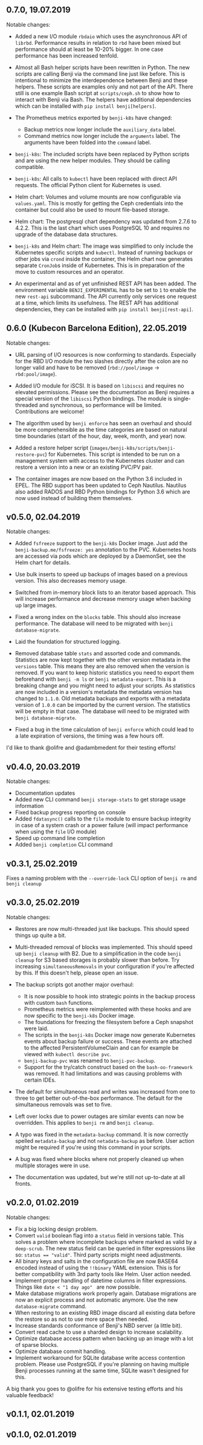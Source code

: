 ## 0.7.0, 19.07.2019

Notable changes:

* Added a new I/O module `rbdaio` which uses the asynchronous API of `librbd`.  Performance results in relation to `rbd`
  have been mixed but performance should at least be 10-20% bigger.  In one case performance has been increased tenfold.

* Almost all Bash helper scripts have been rewritten in Python. The new scripts are calling Benji via the command line
  just like before. This is intentional to minimize the interdependence between Benji and these helpers. These
  scripts are examples only and not part of the API. There still is one example Bash script at `scripts/ceph.sh` to show
  how to interact with Benji via Bash. The helpers have additional dependencies which can be installed with
  `pip install benji[helpers]`.

* The Prometheus metrics exported by `benji-k8s` have changed:

    * Backup metrics now longer include the `auxiliary_data` label.
    * Command metrics now longer include the `arguments` label. The
      arguments have been folded into the `command` label.

* `benji-k8s`: The included scripts have been replaced by Python scripts and are using the new helper modules. They 
  should be calling compatible.

* `benji-k8s`: All calls to `kubectl` have been replaced with direct API requests. The official Python client for
  Kubernetes is used.


* Helm chart: Volumes and volume mounts are now configurable via `values.yaml`. This is mostly for getting the Ceph
  credentials into the container but could also be used to mount file-based storage. 

* Helm chart: The postgresql chart dependency was updated from 2.7.6 to 4.2.2. This is the last chart which uses 
  PostgreSQL 10 and requires no upgrade of the database data structures.

* `benji-k8s` and Helm chart: The image was simplified to only include the Kubernetes specific scripts and `kubectl`. 
  Instead of running backups or other jobs via `crond` inside the container, the Helm chart now generates separate 
  `CronJob`s inside of Kubernetes.  This is in preparation of the move to custom resources and an operator.

* An experimental and as of yet unfinished REST API has been added.  The environment variable `BENJI_EXPERIMENTAL` 
  has to be set to `1` to enable the new `rest-api` subcommand.  The API currently only services one request at a time,
  which limits its usefulness. The REST API has additional dependencies, they can be installed with `pip install
  benji[rest-api]`.

## 0.6.0 (Kubecon Barcelona Edition), 22.05.2019

Notable changes:

* URL parsing of I/O resources is now conforming to standards. Especially for the RBD I/O module the two slashes
  directly after the colon are no longer valid and have to be removed (`rbd://pool/image` -> `rbd:pool/image`).

* Added I/O module for iSCSI. It is based on `libiscsi` and requires no elevated permissions. Please see the 
  documentation as Benji requires a special version of the `libiscsi` Python bindings. The module is single-threaded
  and synchronous, so performance will be limited. Contributions are welcome!
  
* The algorithm used by `benji enforce` has seen an overhaul and should be more comprehensible as the time categories
  are based on natural time boundaries (start of the hour, day, week, month, and year) now.
  
* Added a restore helper script (`images/benji-k8s/scripts/benji-restore-pvc`) for Kubernetes. This script is intended
  to be run on a management system with access to the Kubernetes cluster and can restore a version into a new or
  an existing PVC/PV pair.
  
* The container images are now based on the Python 3.6 included in EPEL. The RBD support has been updated to Ceph
  Nautilus. Nautilus also added RADOS and RBD Python bindings for Python 3.6 which are now used instead of building
  them themselves.

## v0.5.0, 02.04.2019

Notable changes:

* Added `fsfreeze` support to the `benji-k8s` Docker image. Just add the `benji-backup.me/fsfreeze: yes` annotation to
  the PVC. Kubernetes hosts are accessed via pods which are deployed by a DaemonSet, see the Helm chart for details.

* Use bulk inserts to speed up backups of images based on a previous version. This also decreases memory usage.
  
* Switched from in-memory block lists to an iterator based approach. This will increase performance and decrease
  memory usage when backing up large images.
   
* Fixed a wrong index on the `blocks` table. This should also increase performance. The database will need to be
  migrated with `benji database-migrate`.

* Laid the foundation for structured logging.

* Removed database table `stats` and assorted code and commands. Statistics are now kept together with the other
  version metadata in the `versions` table. This means they are also removed when the version is removed. If
  you want to keep historic statistics you need to export them beforehand with `benji -m ls` or 
  `benji metadata-export`. This is a breaking change and you might need to adjust your scripts. As statistics
  are now included in a version's metadata the metadata version has changed to `1.1.0`. Old metadata backups
  and exports with a metadata version of `1.0.0` can be imported by the current  version. The statistics will
  be empty in that case. The database will need to be migrated with `benji database-migrate`.
 
* Fixed a bug in the time calculation of `benji enforce` which could lead to a late expiration of versions,
  the timing was a few hours off.

I'd like to thank @olifre and @adambmedent for their testing efforts!

## v0.4.0, 20.03.2019

Notable changes:

* Documentation updates
* Added new CLI command `benji storage-stats` to get storage usage information
* Fixed backup progress reporting on console
* Added `fdatasync()` calls to the `file` module to ensure backup integrity in case of a system crash or a 
  power failure (will impact performance when using the `file` I/O module)
* Speed up command line completion
* Added `benji completion` CLI command

## v0.3.1, 25.02.2019

Fixes a naming problem with the `--override-lock` CLI option of `benji rm` and `benji cleanup`

## v0.3.0, 25.02.2019

Notable changes:

* Restores are now multi-threaded just like backups. This should speed things up quite a bit.

* Multi-threaded removal of blocks was implemented. This should speed up `benji cleanup` with B2. Due to a 
  simplification in the code `benji cleanup` for S3 based storages is probably slower than before. Try increasing 
  `simultaneousRemovals` in your configuration if you're affected by this. If this doesn't help, please 
  open an issue.
  
* The backup scripts got another major overhaul: 

  * It is now possible to hook into strategic points in the backup process with custom `bash` functions. 
  * Prometheus metrics were reimplemented with these hooks and are now specific to the `benji-k8s` Docker image.
  * The foundations for freezing the filesystem before a Ceph snapshot were laid.
  * The scripts in the `benji-k8s` Docker image now generate Kubernetes events about backup failure or
    success. These events are attached to the affected PersistentVolumeClain and can for example be
    viewed with `kubectl describe pvc`.
  * `benji-backup-pvc` was renamed to `benji-pvc-backup`.  
  * Support for the try/catch construct based on the `bash-oo-framework` was removed. It had limitations
    and was causing problems with certain IDEs.
  
* The default for simultaneous read and writes was increased from one to three to get better out-of-the-box
  performance. The default for the simultaneous removals was set to five.  

* Left over locks due to power outages are similar events can now be overridden. This applies to `benji rm` and
  `benji cleanup`.
  
* A typo was fixed in the `metadata-backup` command. It is now correctly spelled `metadata-backup` and
  not `netadata-backup` as before. User action might be required if you're using this command in your scripts.

* A bug was fixed where blocks where not properly cleaned up when multiple storages were in use.
  
* The documentation was updated, but we're still not up-to-date at all fronts. 

## v0.2.0, 01.02.2019

Notable changes:

* Fix a big locking design problem.
* Convert `valid` boolean flag into a `status` field in versions table. This solves a problem where incomplete 
  backups where marked as valid by a `deep-scrub`. The new status field can be queried in filter expressions 
  like so: `status == "valid"`. Third party scripts might need adjustments.
* All binary keys and salts in the configuration file are now BASE64 encoded instead of using the `!!binary` 
  YAML extension. This is for better compatibility with 3rd party tools like Helm. User action needed.
* Implement proper handling of datetime columns  in filter expressions. Things like `date < "1 day ago" ` 
  are now possible.
* Make database migrations work properly again. Database migrations are now an explicit process and not automatic 
  anymore. Use the new `database-migrate` command.
* When restoring to an existing RBD image discard all existing data before the restore so as not to use more 
  space then needed.
* Increase standards conformance of Benji's NBD server (a little bit).
* Convert read cache to use a sharded design to increase scalability.
* Optimize database access pattern when backing up an image with a lot of sparse blocks.
* Optimize database commit handling.
* Implement workaround for SQLite database write access contention problem. Please use PostgreSQL if you're 
  planning on having multiple Benji processes running at the same time, SQLite wasn't designed for this.

A big thank you goes to @olifre for his extensive testing efforts and his valuable feedback!

## v0.1.1, 02.01.2019

## v0.1.0, 02.01.2019
